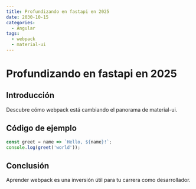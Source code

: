 ```yaml
---
title: Profundizando en fastapi en 2025
date: 2030-10-15
categories:
  - Angular
tags:
  - webpack
  - material-ui
---
```


# Profundizando en fastapi en 2025

## Introducción

Descubre cómo webpack está cambiando el panorama de material-ui.

## Código de ejemplo

```javascript
const greet = name => `Hello, ${name}!`;
console.log(greet('world'));
```

## Conclusión

Aprender webpack es una inversión útil para tu carrera como desarrollador.